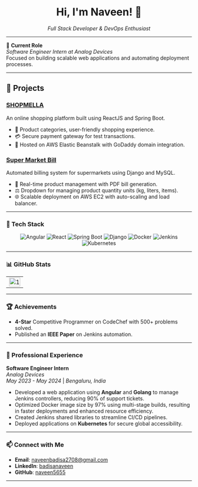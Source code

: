 <div align="center">
  <h1>Hi, I'm Naveen! 👋</h1>
  <p><em>Full Stack Developer & DevOps Enthusiast</em></p>
</div>

---

🔭 **Current Role**  
*Software Engineer Intern at Analog Devices*  
Focused on building scalable web applications and automating deployment processes.

---

## 🚀 Projects

### [SHOPMELLA](https://github.com/naveen5655/SHOPMELLA)
An online shopping platform built using ReactJS and Spring Boot.
- 🛒 Product categories, user-friendly shopping experience.
- 💳 Secure payment gateway for test transactions.
- 🚀 Hosted on AWS Elastic Beanstalk with GoDaddy domain integration.

### [Super Market Bill](https://github.com/naveen5655/Super-Market)
Automated billing system for supermarkets using Django and MySQL.
- 🧾 Real-time product management with PDF bill generation.
- ⚖️ Dropdown for managing product quantity units (kg, liters, items).
- 🌐 Scalable deployment on AWS EC2 with auto-scaling and load balancer.

---

### 🔧 Tech Stack

<div align="center">
  <img src="https://img.shields.io/badge/Angular-DD0031?style=for-the-badge&logo=angular&logoColor=white" alt="Angular"/>
  <img src="https://img.shields.io/badge/React-61DAFB?style=for-the-badge&logo=react&logoColor=white" alt="React"/>
  <img src="https://img.shields.io/badge/Spring%20Boot-6DB33F?style=for-the-badge&logo=spring-boot&logoColor=white" alt="Spring Boot"/>
  <img src="https://img.shields.io/badge/Django-092E20?style=for-the-badge&logo=django&logoColor=white" alt="Django"/>
<!--   <img src="https://img.shields.io/badge/Golang-00ADD8?style=for-the-badge&logo=go&logoColor=white" alt="Golang"/> -->
  <img src="https://img.shields.io/badge/Docker-2496ED?style=for-the-badge&logo=docker&logoColor=white" alt="Docker"/>
   <img src="https://img.shields.io/badge/Jenkins-D24939?style=for-the-badge&logo=jenkins&logoColor=white" alt="Jenkins"/>
  <img src="https://img.shields.io/badge/Kubernetes-326CE5?style=for-the-badge&logo=kubernetes&logoColor=white" alt="Kubernetes"/>
</div>

---

### 📊 GitHub Stats

<table>
  <tr>
    <td><img src="https://github-profile-summary-cards.vercel.app/api/cards/profile-details?username=naveen5655&theme=monokai"  display=block width=100% height=auto  alt="1" ></td>
   </tr> 
   <tr>
<!--       <td><img src="https://activity-graph.herokuapp.com/graph?username=naveen5655&bg_color=1a1b27&color=be90f2&line=638fda&point=35aea1&area=true"  display=block width=100% height=auto alt="3" ></td> -->
  </td>
  </tr>
</table>


---

### 🏆 Achievements

- **4-Star** Competitive Programmer on CodeChef with 500+ problems solved.
- Published an **IEEE Paper** on Jenkins automation.

---
<!-- Completed 120+ JIRA tickets and authored project documentation on Confluence. -->
### 💼 Professional Experience

**Software Engineer Intern**  
*Analog Devices*  
*May 2023 - May 2024* | *Bengaluru, India*

- Developed a web application using **Angular** and **Golang** to manage Jenkins controllers, reducing 90% of support tickets.
- Optimized Docker image size by 97% using multi-stage builds, resulting in faster deployments and enhanced resource efficiency.
- Created Jenkins shared libraries to streamline CI/CD pipelines.
- Deployed applications on **Kubernetes** for secure global accessibility.

---

### 📫 Connect with Me

- **Email**: [naveenbadisa2708@gmail.com](mailto:naveenbadisa2708@gmail.com)  
- **LinkedIn**: [badisanaveen](https://linkedin.com/in/badisanaveen)  
- **GitHub**: [naveen5655](https://github.com/naveen5655)  

---
